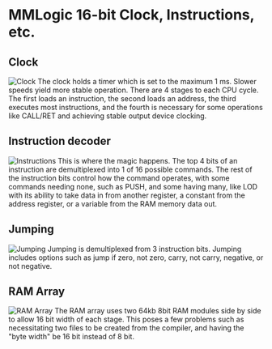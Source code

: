 # MMLogic 16-bit Clock, Instructions, etc.

## Clock 
![Clock][clock]
The clock holds a timer which is set to the maximum 1 ms. Slower speeds yield more stable operation.
There are 4 stages to each CPU cycle. The first loads an instruction, the second loads an address, the third executes most instructions, and the fourth is necessary for some operations like CALL/RET and achieving stable output device clocking.

## Instruction decoder
![Instructions][instruction]
This is where the magic happens. The top 4 bits of an instruction are demultiplexed into 1 of 16 possible commands.
The rest of the instruction bits control how the command operates, with some commands needing none, such as PUSH, and some having many, like LOD with its ability to take data in from another register, a constant from the address register, or a variable from the RAM memory data out.

## Jumping
![Jumping][jump]
Jumping is demultiplexed from 3 instruction bits. Jumping includes options such as jump if zero, not zero, carry, not carry, negative, or not negative.

## RAM Array
![RAM Array][ram]
The RAM array uses two 64kb 8bit RAM modules side by side to allow 16 bit width of each stage. 
This poses a few problems such as necessitating two files to be created from the compiler, and having the "byte width" be 16 bit instead of 8 bit.

[clock]: https://grexel.github.io/JCompiler/MML_16bit/Clock.JPG "Clock"
[instruction]: https://grexel.github.io/JCompiler/MML_16bit/Instructions.JPG "Instruction Decoder"
[jump]: https://grexel.github.io/JCompiler/MML_16bit/Jump.JPG "Jumping"
[ram]: https://grexel.github.io/JCompiler/MML_16bit/RAM/RAMArray.JPG "RAM"
